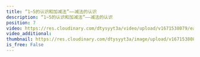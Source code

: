 ```yaml
---
title: “1~5的认识和加减法”——减法的认识
description: “1~5的认识和加减法”——减法的认识
position: 7
video: https://res.cloudinary.com/dtysyyt3a/video/upload/v1671538079/easymath/1年级上/03单元1~5的认识和加减法/zsb9c8om2gfaq0zngnml.mp4
video_additional: 
thumbnail: https://res.cloudinary.com/dtysyyt3a/image/upload/v1671538081/easymath/1年级上/03单元1~5的认识和加减法/ipzqawgjw7af3uw9ooxa.png
is_free: False
---
```

